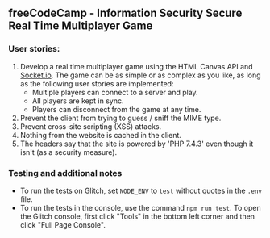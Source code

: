 **freeCodeCamp** - Information Security Secure Real Time Multiplayer Game
------

### User stories:

1. Develop a real time multiplayer game using the HTML Canvas API and [Socket.io](https://socket.io/). The game can be as simple or as complex as you like, as long as the following user stories are implemented:
    * Multiple players can connect to a server and play.
    * All players are kept in sync.
    * Players can disconnect from the game at any time.
3. Prevent the client from trying to guess / sniff the MIME type.
4. Prevent cross-site scripting (XSS) attacks.
5. Nothing from the website is cached in the client.
6. The headers say that the site is powered by 'PHP 7.4.3' even though it isn't (as a security measure).

### Testing and additional notes

* To run the tests on Glitch, set `NODE_ENV` to `test` without quotes in the `.env` file.
* To run the tests in the console, use the command `npm run test`. To open the Glitch console, first click "Tools" in the bottom left corner and then click "Full Page Console".
